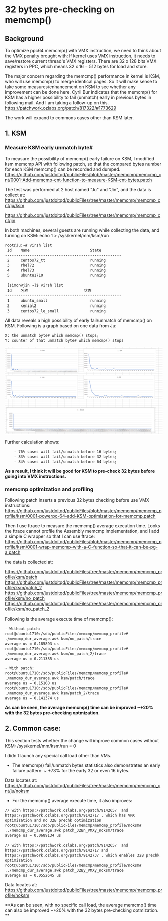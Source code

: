 # 32 bytes pre-checking on memcmp()

## Background
To optimize ppc64 memcmp() with VMX instruction, we need to think about the VMX penalty brought with:
If kernel uses VMX instruction, it needs to save/restore current thread's VMX registers. There are 
32 x 128 bits VMX registers in PPC, which means 32 x 16 = 512 bytes for load and store.

The major concern regarding the memcmp() performance in kernel is KSM, who will use memcmp() to merge
identical pages. So it will make sense to take some measures/enhancement on KSM to see whether any improvement
can be done here.  Cyril Bur indicates that the memcmp() for KSM has a higher possibility to fail (unmatch) 
early in previous bytes in following mail. And I am taking a follow-up on this.
    https://patchwork.ozlabs.org/patch/817322/#1773629
    
The work will expand to commons cases other than KSM later.

## 1. KSM
### Measure KSM early unmatch byte#
To measure the possibility of memcmp() early failure on KSM, I modified ksm memcmp API with following patch, 
so that the compared bytes number for each KSM memcmp() can be recorded and dumped.
https://github.com/justdoitqd/publicFiles/blob/master/memcmp/memcmp_cnt/0001-Add-memcmp-cnt-function-to-measure-KSM-cnt-bytes.patch

The test was performed at 2 host named "Ju" and "Jin", and the data is collect at:
https://github.com/justdoitqd/publicFiles/tree/master/memcmp/memcmp_cnt/ju/ksm

https://github.com/justdoitqd/publicFiles/tree/master/memcmp/memcmp_cnt/jin


In both machines, several guests are running while collecting the data, and turning on KSM: 
echo 1 > /sys/kernel/mm/ksm/run

```
root@Ju:~# virsh list
 Id    Name                           State
----------------------------------------------------
 2     centos72_tt                    running
 3     rhel72                         running
 4     rhel73                         running
 5     ubuntu1710                     running
 
 [simon@jin ~]$ virsh list
 Id    名称                         状态
----------------------------------------------------
 1     ubuntu_small                   running
 2     xenial2                        running
 3     centos72_le_small              running
```

All data reveals a high possibility of early fail/unmatch of memcmp() on KSM.
Following is a graph based on one data from Ju:
```
X: the unmatch byte# which memcmp() stops; 
Y: counter of that unmatch byte# which memcmp() stops
```  
![Ju ksm memcmp cnt](https://github.com/justdoitqd/publicFiles/blob/master/memcmp/memcmp_cnt/ju/ksm/Ju_cnt1.png "Ju ksm memcmp cnt")

Further calculation shows:
```
    - 76% cases will fail/unmatch before 16 bytes;
    - 83% cases will fail/unmatch before 32 bytes;
    - 84% cases will fail/unmatch before 64 bytes;
```

**As a result, I think it will be good for KSM to pre-check 32 bytes before going into VMX instructions.**

### memcmp optimization and profiling
Following patch inserts a previous 32 bytes checking before use VMX instructions:
https://github.com/justdoitqd/publicFiles/blob/master/memcmp/memcmp_profile/ksm/0001-powerpc-64-add-KSM-optimization-for-memcmp.patch

Then I use ftrace to measure the memcmp() average execution time. Looks the ftrace 
cannot profile the Assembly memcmp implementation, and I add a simple C wrapper so
that I can use ftrace:
https://github.com/justdoitqd/publicFiles/blob/master/memcmp/memcmp_profile/ksm/0001-wrap-memcmp-with-a-C-function-so-that-it-can-be-pg-a.patch

the data is collected at:

https://github.com/justdoitqd/publicFiles/tree/master/memcmp/memcmp_profile/ksm/patch
https://github.com/justdoitqd/publicFiles/tree/master/memcmp/memcmp_profile/ksm/patch_2
https://github.com/justdoitqd/publicFiles/tree/master/memcmp/memcmp_profile/ksm/no_patch
https://github.com/justdoitqd/publicFiles/tree/master/memcmp/memcmp_profile/ksm/no_patch_2

Following is the average execute time of memcmp():
```
- Without patch:
root@ubuntu1710:/sdb/publicFiles/memcmp/memcmp_profile# ./memcmp_dur_average.awk ksm/no_patch/trace
average us = 0.185893 us
root@ubuntu1710:/sdb/publicFiles/memcmp/memcmp_profile# ./memcmp_dur_average.awk ksm/no_patch_2/trace
average us = 0.211385 us
```

```
- With patch:
root@ubuntu1710:/sdb/publicFiles/memcmp/memcmp_profile# ./memcmp_dur_average.awk ksm/patch/trace
average us = 0.15108 us
root@ubuntu1710:/sdb/publicFiles/memcmp/memcmp_profile# ./memcmp_dur_average.awk ksm/patch_2/trace
average us = 0.141374 us
```

**As can be seen, the average memcmp() time can be improved ~+20% with the 32 bytes
pre-checking optmization.**

## 2. Common case:
This section tests whether the change will improve common cases without KSM: 
/sys/kernel/mm/ksm/run = 0


I didn't launch any special call load other than VMs. 


- The memcmp() fail/unmatch bytes statistics also demonstrates an early failure pattern:
~ +73% for the early 32 or even 16 bytes. 

Data locates at:
https://github.com/justdoitqd/publicFiles/tree/master/memcmp/memcmp_cnt/ju/noksm


- For the memcmp() average execute time, it also improves:
```
// with https://patchwork.ozlabs.org/patch/914265/  and https://patchwork.ozlabs.org/patch/914271/ , which has VMX optimization and no 32B prechk optimization
root@ubuntu1710:/sdb/publicFiles/memcmp/memcmp_profile/noksm# ../memcmp_dur_average.awk patch_32Bn_VMXy_noksm/trace
average us = 0.0689134 us

// with https://patchwork.ozlabs.org/patch/914265/  and https://patchwork.ozlabs.org/patch/914271/ and https://patchwork.ozlabs.org/patch/914273/ , which enables 32B prechk optimization
root@ubuntu1710:/sdb/publicFiles/memcmp/memcmp_profile/noksm# ../memcmp_dur_average.awk patch_32By_VMXy_noksm/trace
average us = 0.0552645 us
```
Data locates at: https://github.com/justdoitqd/publicFiles/tree/master/memcmp/memcmp_profile/noksm

**As can be seen, with no specific call load, the average memcmp() time can also be improved ~+20% with the 32 bytes
pre-checking optmization. **
